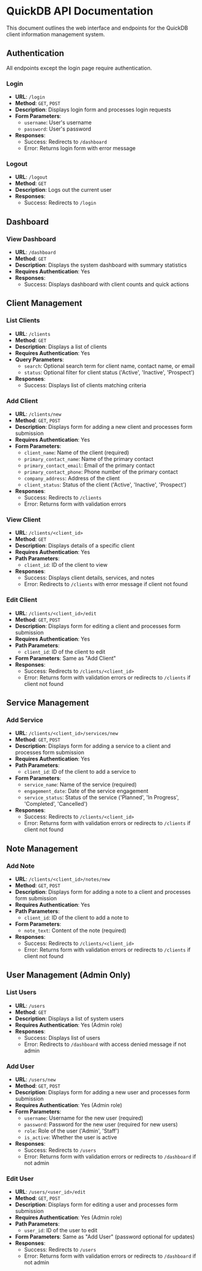 # QuickDB API Documentation

This document outlines the web interface and endpoints for the QuickDB client information management system.

## Authentication

All endpoints except the login page require authentication.

### Login

- **URL**: `/login`
- **Method**: `GET`, `POST`
- **Description**: Displays login form and processes login requests
- **Form Parameters**:
  - `username`: User's username
  - `password`: User's password
- **Responses**:
  - Success: Redirects to `/dashboard`
  - Error: Returns login form with error message

### Logout

- **URL**: `/logout`
- **Method**: `GET`
- **Description**: Logs out the current user
- **Responses**:
  - Success: Redirects to `/login`

## Dashboard

### View Dashboard

- **URL**: `/dashboard`
- **Method**: `GET`
- **Description**: Displays the system dashboard with summary statistics
- **Requires Authentication**: Yes
- **Responses**:
  - Success: Displays dashboard with client counts and quick actions

## Client Management

### List Clients

- **URL**: `/clients`
- **Method**: `GET`
- **Description**: Displays a list of clients
- **Requires Authentication**: Yes
- **Query Parameters**:
  - `search`: Optional search term for client name, contact name, or email
  - `status`: Optional filter for client status ('Active', 'Inactive', 'Prospect')
- **Responses**:
  - Success: Displays list of clients matching criteria

### Add Client

- **URL**: `/clients/new`
- **Method**: `GET`, `POST`
- **Description**: Displays form for adding a new client and processes form submission
- **Requires Authentication**: Yes
- **Form Parameters**:
  - `client_name`: Name of the client (required)
  - `primary_contact_name`: Name of the primary contact
  - `primary_contact_email`: Email of the primary contact
  - `primary_contact_phone`: Phone number of the primary contact
  - `company_address`: Address of the client
  - `client_status`: Status of the client ('Active', 'Inactive', 'Prospect')
- **Responses**:
  - Success: Redirects to `/clients`
  - Error: Returns form with validation errors

### View Client

- **URL**: `/clients/<client_id>`
- **Method**: `GET`
- **Description**: Displays details of a specific client
- **Requires Authentication**: Yes
- **Path Parameters**:
  - `client_id`: ID of the client to view
- **Responses**:
  - Success: Displays client details, services, and notes
  - Error: Redirects to `/clients` with error message if client not found

### Edit Client

- **URL**: `/clients/<client_id>/edit`
- **Method**: `GET`, `POST`
- **Description**: Displays form for editing a client and processes form submission
- **Requires Authentication**: Yes
- **Path Parameters**:
  - `client_id`: ID of the client to edit
- **Form Parameters**: Same as "Add Client"
- **Responses**:
  - Success: Redirects to `/clients/<client_id>`
  - Error: Returns form with validation errors or redirects to `/clients` if client not found

## Service Management

### Add Service

- **URL**: `/clients/<client_id>/services/new`
- **Method**: `GET`, `POST`
- **Description**: Displays form for adding a service to a client and processes form submission
- **Requires Authentication**: Yes
- **Path Parameters**:
  - `client_id`: ID of the client to add a service to
- **Form Parameters**:
  - `service_name`: Name of the service (required)
  - `engagement_date`: Date of the service engagement
  - `service_status`: Status of the service ('Planned', 'In Progress', 'Completed', 'Cancelled')
- **Responses**:
  - Success: Redirects to `/clients/<client_id>`
  - Error: Returns form with validation errors or redirects to `/clients` if client not found

## Note Management

### Add Note

- **URL**: `/clients/<client_id>/notes/new`
- **Method**: `GET`, `POST`
- **Description**: Displays form for adding a note to a client and processes form submission
- **Requires Authentication**: Yes
- **Path Parameters**:
  - `client_id`: ID of the client to add a note to
- **Form Parameters**:
  - `note_text`: Content of the note (required)
- **Responses**:
  - Success: Redirects to `/clients/<client_id>`
  - Error: Returns form with validation errors or redirects to `/clients` if client not found

## User Management (Admin Only)

### List Users

- **URL**: `/users`
- **Method**: `GET`
- **Description**: Displays a list of system users
- **Requires Authentication**: Yes (Admin role)
- **Responses**:
  - Success: Displays list of users
  - Error: Redirects to `/dashboard` with access denied message if not admin

### Add User

- **URL**: `/users/new`
- **Method**: `GET`, `POST`
- **Description**: Displays form for adding a new user and processes form submission
- **Requires Authentication**: Yes (Admin role)
- **Form Parameters**:
  - `username`: Username for the new user (required)
  - `password`: Password for the new user (required for new users)
  - `role`: Role of the user ('Admin', 'Staff')
  - `is_active`: Whether the user is active
- **Responses**:
  - Success: Redirects to `/users`
  - Error: Returns form with validation errors or redirects to `/dashboard` if not admin

### Edit User

- **URL**: `/users/<user_id>/edit`
- **Method**: `GET`, `POST`
- **Description**: Displays form for editing a user and processes form submission
- **Requires Authentication**: Yes (Admin role)
- **Path Parameters**:
  - `user_id`: ID of the user to edit
- **Form Parameters**: Same as "Add User" (password optional for updates)
- **Responses**:
  - Success: Redirects to `/users`
  - Error: Returns form with validation errors or redirects to `/dashboard` if not admin